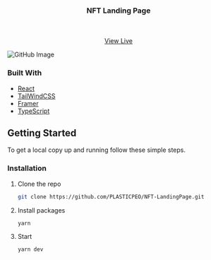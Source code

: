 <p align="center">

  <h3 align="center">NFT Landing Page</h3>

  <p align="center">
    <br />
    <br />
    <a href="https://monkeypage.netlify.app/">View Live</a>
  </p>
</p>

![GitHub Image](https://i.imgur.com/fzbcmtO.png)

### Built With

- [React](https://react.dev/)
- [TailWindCSS](https://tailwindcss.com/)
- [Framer](https://www.framer.com/motion/)
- [TypeScript](https://www.typescriptlang.org/)

## Getting Started

To get a local copy up and running follow these simple steps.

### Installation

1. Clone the repo
   ```sh
   git clone https://github.com/PLASTICPEO/NFT-LandingPage.git
   ```
2. Install packages
   ```sh
   yarn
   ```
3. Start
   ```sh
   yarn dev
   ```
